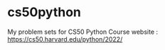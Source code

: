 # cs50python
My problem sets for CS50 Python
Course website : https://cs50.harvard.edu/python/2022/
